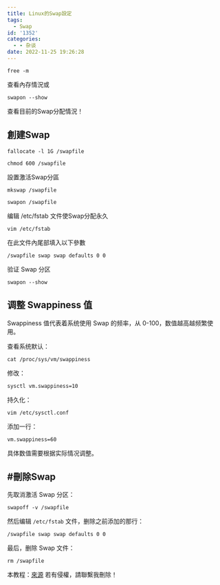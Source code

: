 ```yaml
---
title: Linux的Swap設定
tags:
  - Swap
id: '1352'
categories:
  - - 杂谈
date: 2022-11-25 19:26:28
---
```


```
free -m
```

查看內存情況或

```
swapon --show
```

查看目前的Swap分配情況！

## 創建Swap

```
fallocate -l 1G /swapfile

chmod 600 /swapfile
```

設置激活Swap分區

```
mkswap /swapfile

swapon /swapfile
```

编辑 /etc/fstab 文件使Swap分配永久

```
vim /etc/fstab
```

在此文件內尾部填入以下參數

```
/swapfile swap swap defaults 0 0
```

验证 Swap 分区

```
swapon --show
```

## 调整 Swappiness 值

Swappiness 值代表着系统使用 Swap 的频率，从 0-100，数值越高越频繁使用。

查看系统默认：

```
cat /proc/sys/vm/swappiness
```

修改：

```
sysctl vm.swappiness=10
```

持久化：

```
vim /etc/sysctl.conf
```

添加一行：

```
vm.swappiness=60
```

具体数值需要根据实际情况调整。

## #刪除Swap

先取消激活 Swap 分区：

```
swapoff -v /swapfile
```

然后编辑 `/etc/fstab` 文件，删除之前添加的那行：

```
/swapfile swap swap defaults 0 0
```

最后，删除 Swap 文件：

```
rm /swapfile
```

本教程：[來源](https://meta.appinn.net/t/topic/27359) 若有侵權，請聯繫我刪除！